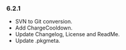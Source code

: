 ### 6.2.1 ###

- SVN to Git conversion.
- Add ChargeCooldown.
- Update Changelog, License and ReadMe.
- Update .pkgmeta.
